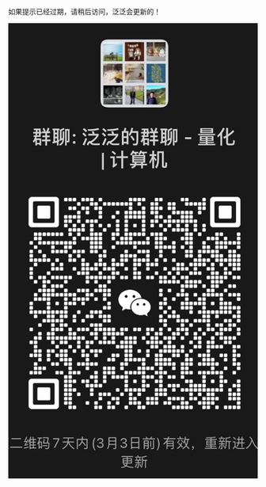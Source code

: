 
如果提示已经过期，请稍后访问，泛泛会更新的！

![20230224151808](https://raw.githubusercontent.com/wangzhe3224/pic_repo/master/images/20230224151808.png)
